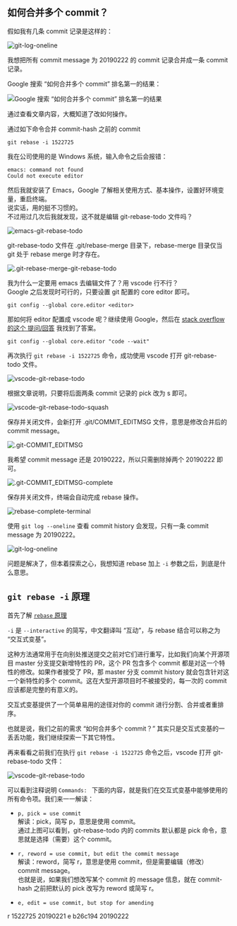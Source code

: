 ## 如何合并多个 commit？

假如我有几条 commit 记录是这样的：

![git-log-oneline](/assets/img/20190222174655.png)

我想把所有 commit message 为 20190222 的 commit 记录合并成一条 commit 记录。

Google 搜索 “如何合并多个 commit” 排名第一的结果：

![Google 搜索 “如何合并多个 commit” 排名第一的结果](/assets/img/20190222173111.png)

通过查看文章内容，大概知道了改如何操作。

通过如下命令合并 commit-hash 之前的 commit

`git rebase -i 1522725`

我在公司使用的是 Windows 系统，输入命令之后会报错：

```
emacs: command not found
Could not execute editor
```

然后我就安装了 Emacs，Google 了解相关使用方式、基本操作，设置好环境变量，重启终端。  
说实话，用的挺不习惯的。  
不过用过几次后我就发现，这不就是编辑 git-rebase-todo 文件吗？  

![emacs-git-rebase-todo](/assets/img/20190222154550.png)

git-rebase-todo 文件在 .git/rebase-merge 目录下，rebase-merge 目录仅当 git 处于 rebase merge 时才存在。

![.git-rebase-merge-git-rebase-todo](/assets/img/20190222160019.png)

我为什么一定要用 emacs 去编辑文件了？用 vscode 行不行？  
Google 之后发现时可行的，只要设置 git 配置的 core editor 即可。

`git config --global core.editor <editor>`

那如何将 editor 配置成 vscode 呢？继续使用 Google，然后在 [stack overflow 的这个 提问/回答](https://stackoverflow.com/questions/30024353/how-to-use-visual-studio-code-as-default-editor-for-git) 我找到了答案。

`git config --global core.editor "code --wait"`

再次执行 `git rebase -i 1522725` 命令，成功使用 vscode 打开 git-rebase-todo 文件。

![vscode-git-rebase-todo](/assets/img/20190222175955.png)

根据文章说明，只要将后面两条 commit 记录的 pick 改为 s 即可。

![vscode-git-rebase-todo-squash](/assets/img/20190222180303.png)

保存并关闭文件，会新打开 .git/COMMIT_EDITMSG 文件，意思是修改合并后的 commit message。

![.git-COMMIT_EDITMSG](/assets/img/20190222180436.png)

我希望 commit message 还是 20190222，所以只需删除掉两个 20190222 即可。

![.git-COMMIT_EDITMSG-complete](/assets/img/20190222181245.png)

保存并关闭文件，终端会自动完成 rebase 操作。

![rebase-complete-terminal](/assets/img/20190222181434.png)

使用 `git log --oneline` 查看 commit history 会发现，只有一条 commit message 为 20190222。

![git-log-oneline](/assets/img/20190222181718.png)

问题是解决了，但本着探索之心，我想知道 rebase 加上 `-i` 参数之后，到底是什么意思。

## `git rebase -i` 原理

首先了解 [`rebase` 原理](https://git-scm.com/book/zh/v1/Git-%E5%88%86%E6%94%AF-%E5%88%86%E6%94%AF%E7%9A%84%E5%8F%98%E5%9F%BA)

`-i` 是 `--interactive` 的简写，中文翻译叫 “互动”，与 rebase 结合可以称之为 “交互式变基”。

这种方法通常用于在向别处推送提交之前对它们进行重写，比如我们向某个开源项目 master 分支提交新增特性的 PR，这个 PR 包含多个 commit 都是对这一个特性的修改。如果作者接受了 PR，那 master 分支 commit history 就会包含针对这一个新特性的多个 commit。这在大型开源项目时不被接受的，每一次的 commit 应该都是完整的有意义的。

交互式变基提供了一个简单易用的途径对你的 commit 进行分割、合并或者重排序。

也就是说，我们之前的需求 “如何合并多个 commit？” 其实只是交互式变基的一丢丢功能，我们继续探索一下其它特性。

再来看看之前我们在执行 `git rebase -i 1522725` 命令之后，vscode 打开 git-rebase-todo 文件：

![vscode-git-rebase-todo](/assets/img/20190222175955.png)

可以看到注释说明 `Commands: ` 下面的内容，就是我们在交互式变基中能够使用的所有命令项。我们来一一解读：

- `p, pick = use commit`  
解读：pick，简写 p，意思是使用 commit。  
通过上图可以看到，git-rebase-todo 内的 commits 默认都是 pick 命令，意思就是选择（需要）这个 commit。

- `r, reword = use commit, but edit the commit message`  
解读：reword，简写 r，意思是使用 commit，但是需要编辑（修改） commit message。  
也就是说，如果我们想改写某个 commit 的 message 信息，就在 commit-hash 之前把默认的 pick 改写为 reword 或简写 r。

- `e, edit = use commit, but stop for amending`

r 1522725 20190221
e b26c194 20190222
